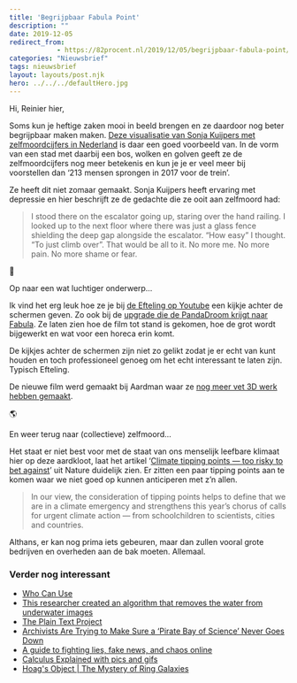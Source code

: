 ```yaml
---
title: 'Begrijpbaar Fabula Point'
description: ""
date: 2019-12-05
redirect_from: 
            - https://82procent.nl/2019/12/05/begrijpbaar-fabula-point/
categories: "Nieuwsbrief"
tags: nieuwsbrief	
layout: layouts/post.njk
hero: ../../../defaultHero.jpg
---
```

<!-- wp:paragraph -->

Hi, Reinier hier,

<!-- /wp:paragraph -->

<!-- wp:paragraph -->

Soms kun je heftige zaken mooi in beeld brengen en ze daardoor nog beter begrijpbaar maken maken. [Deze visualisatie van Sonja Kuijpers met zelfmoordcijfers in Nederland](https://www.studioterp.nl/a-view-on-despair-a-datavisualization-project-by-studio-terp/) is daar een goed voorbeeld van. In de vorm van een stad met daarbij een bos, wolken en golven geeft ze de zelfmoordcijfers nog meer betekenis en kun je je er veel meer bij voorstellen dan ‘213 mensen sprongen in 2017 voor de trein’.

<!-- /wp:paragraph -->

<!-- wp:paragraph -->

Ze heeft dit niet zomaar gemaakt. Sonja Kuijpers heeft ervaring met depressie en hier beschrijft ze de gedachte die ze ooit aan zelfmoord had:

<!-- /wp:paragraph -->

<!-- wp:quote -->

> I stood there on the escalator going up, staring over the hand railing. I looked up to the next floor where there was just a glass fence shielding the deep gap alongside the escalator. “How easy” I thought. “To just climb over”. That would be all to it. No more me. No more pain. No more shame or fear.

<!-- /wp:quote -->

<!-- wp:paragraph -->

🐼

<!-- /wp:paragraph -->

<!-- wp:paragraph -->

Op naar een wat luchtiger onderwerp…

<!-- /wp:paragraph -->

<!-- wp:paragraph -->

Ik vind het erg leuk hoe ze je bij [de Efteling op Youtube](https://www.youtube.com/channel/UCoulm-mYV-JzzRgu4o6rGVw) een kijkje achter de schermen geven. Zo ook bij de [upgrade die de PandaDroom krijgt naar Fabula](https://www.youtube.com/watch?v=UD4bMwIq9kQ). Ze laten zien hoe de film tot stand is gekomen, hoe de grot wordt bijgewerkt en wat voor een horeca erin komt.

<!-- /wp:paragraph -->

<!-- wp:paragraph -->

De kijkjes achter de schermen zijn niet zo gelikt zodat je er echt van kunt houden en toch professioneel genoeg om het echt interessant te laten zijn. Typisch Efteling.

<!-- /wp:paragraph -->

<!-- wp:paragraph -->

De nieuwe film werd gemaakt bij Aardman waar ze [nog meer vet 3D werk hebben gemaakt](https://www.aardman.com).

<!-- /wp:paragraph -->

<!-- wp:paragraph -->

🌎

<!-- /wp:paragraph -->

<!-- wp:paragraph -->

En weer terug naar (collectieve) zelfmoord…

<!-- /wp:paragraph -->

<!-- wp:paragraph -->

Het staat er niet best voor met de staat van ons menselijk leefbare klimaat hier op deze aardkloot, laat het artikel ‘[Climate tipping points — too risky to bet against](https://www.nature.com/articles/d41586-019-03595-0)’ uit Nature duidelijk zien. Er zitten een paar tipping points aan te komen waar we niet goed op kunnen anticiperen met z’n allen.

<!-- /wp:paragraph -->

<!-- wp:quote -->

> In our view, the consideration of tipping points helps to define that we are in a climate emergency and strengthens this year’s chorus of calls for urgent climate action — from schoolchildren to scientists, cities and countries.

<!-- /wp:quote -->

<!-- wp:paragraph -->

Althans, er kan nog prima iets gebeuren, maar dan zullen vooral grote bedrijven en overheden aan de bak moeten. Allemaal.

<!-- /wp:paragraph -->

<!-- wp:heading {"level":3} -->

### Verder nog interessant

<!-- /wp:heading -->

<!-- wp:list -->

- [Who Can Use](https://whocanuse.com/)
- [This researcher created an algorithm that removes the water from underwater images](https://www.youtube.com/watch?v=ExOOElyZ2Hk)
- [The Plain Text Project](https://plaintextproject.online/)
- [Archivists Are Trying to Make Sure a ‘Pirate Bay of Science’ Never Goes Down](https://www.vice.com/en_us/article/pa7jxb/archivists-are-trying-to-make-sure-a-pirate-bay-of-science-never-goes-down)
- [A guide to fighting lies, fake news, and chaos online](https://www.theverge.com/2019/12/3/20980741/fake-news-facebook-twitter-misinformation-lies-fact-check-how-to-internet-guide)
- [Calculus Explained with pics and gifs](https://0a.io/chapter1/calculus-explained.html)
- [Hoag's Object | The Mystery of Ring Galaxies](https://m.youtube.com/watch?v=uE46_wuj7P0&feature=youtu.be)

<!-- /wp:list -->

<!-- wp:block {"ref":214} /-->
